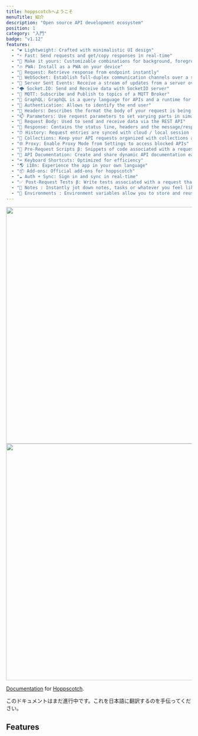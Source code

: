 ```yaml
---
title: hoppscotchへようこそ
menuTitle: 紹介
description: "Open source API development ecosystem"
position: 1
category: "入門"
badge: "v1.12"
features:
  - "❤️ Lightweight: Crafted with minimalistic UI design"
  - "⚡️ Fast: Send requests and get/copy responses in real-time"
  - "🌈 Make it yours: Customizable combinations for background, foreground and accent colors"
  - "🔥 PWA: Install as a PWA on your device"
  - "🚀 Request: Retrieve response from endpoint instantly"
  - "🔌 WebSocket: Establish full-duplex communication channels over a single TCP connection"
  - "📡 Server Sent Events: Receive a stream of updates from a server over a HTTP connection without resorting to polling"
  - "🌩 Socket.IO: Send and Receive data with SocketIO server"
  - "🦟 MQTT: Subscribe and Publish to topics of a MQTT Broker"
  - "🔮 GraphQL: GraphQL is a query language for APIs and a runtime for fulfilling those queries with your existing data"
  - "🔐 Authentication: Allows to identify the end user"
  - "📢 Headers: Describes the format the body of your request is being sent as"
  - "📫 Parameters: Use request parameters to set varying parts in simulated requests"
  - "📃 Request Body: Used to send and receive data via the REST API"
  - "👋 Response: Contains the status line, headers and the message/response body"
  - "⏰ History: Request entries are synced with cloud / local session storage to restore with a single click"
  - "📁 Collections: Keep your API requests organized with collections and folders. Reuse them with a single click"
  - "🌐 Proxy: Enable Proxy Mode from Settings to access blocked APIs"
  - "📜 Pre-Request Scripts β: Snippets of code associated with a request that are executed before the request is sent"
  - "📄 API Documentation: Create and share dynamic API documentation easily, quickly"
  - "⌨️ Keyboard Shortcuts: Optimized for efficiency"
  - "🌎 i18n: Experience the app in your own language"
  - "📦 Add-ons: Official add-ons for hoppscotch"
  - "☁️ Auth + Sync: Sign in and sync in real-time"
  - "✅ Post-Request Tests β: Write tests associated with a request that are executed after the request response"
  - "📝 Notes : Instantly jot down notes, tasks or whatever you feel like as they come to your mind"
  - "🌱 Environments : Environment variables allow you to store and reuse values in your requests and scripts"
---
```


<img src="/preview.png" class="light-img" width="1280" height="640" alt=""/>
<img src="/preview-dark.png" class="dark-img" width="1280" height="640" alt=""/>

[Documentation]() for [Hoppscotch](https://hoppscotch.io).

<alert type="success">

このドキュメントはまだ進行中です。これを日本語に翻訳するのを手伝ってください。

</alert>

## Features

<list :items="features"></list>
